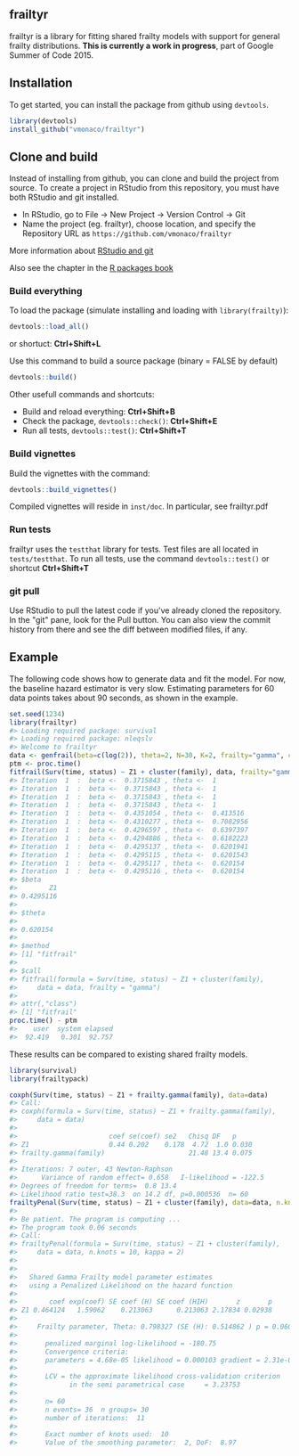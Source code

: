 <!-- README.md is generated from README.Rmd. Please edit that file -->
frailtyr
--------

frailtyr is a library for fitting shared frailty models with support for general frailty distributions. **This is currently a work in progress**, part of Google Summer of Code 2015.

Installation
------------

To get started, you can install the package from github using `devtools`.

``` r
library(devtools)
install_github("vmonaco/frailtyr")
```

Clone and build
---------------

Instead of installing from github, you can clone and build the project from source. To create a project in RStudio from this repository, you must have both RStudio and git installed.

-   In RStudio, go to File -\> New Project -\> Version Control -\> Git
-   Name the project (eg. frailtyr), choose location, and specify the Repository URL as `https://github.com/vmonaco/frailtyr`

More information about [RStudio and git](https://support.rstudio.com/hc/en-us/articles/200532077-Version-Control-with-Git-and-SVN)

Also see the chapter in the [R packages book](http://r-pkgs.had.co.nz/git.html)

### Build everything

To load the package (simulate installing and loading with `library(frailty)`):

``` r
devtools::load_all()
```

or shortuct: **Ctrl+Shift+L**

Use this command to build a source package (binary = FALSE by default)

``` r
devtools::build()
```

Other usefull commands and shortcuts:

-   Build and reload everything: **Ctrl+Shift+B**
-   Check the package, `devtools::check()`: **Ctrl+Shift+E**
-   Run all tests, `devtools::test()`: **Ctrl+Shift+T**

### Build vignettes

Build the vignettes with the command:

``` r
devtools::build_vignettes()
```

Compiled vignettes will reside in `inst/doc`. In particular, see frailtyr.pdf

### Run tests

frailtyr uses the `testthat` library for tests. Test files are all located in `tests/testthat`. To run all tests, use the command `devtools::test()` or shortcut **Ctrl+Shift+T**

### git pull

Use RStudio to pull the latest code if you've already cloned the repository. In the "git" pane, look for the Pull button. You can also view the commit history from there and see the diff between modified files, if any.

Example
-------

The following code shows how to generate data and fit the model. For now, the baseline hazard estimator is very slow. Estimating parameters for 60 data points takes about 90 seconds, as shown in the example.

``` r
set.seed(1234)
library(frailtyr)
#> Loading required package: survival
#> Loading required package: nleqslv
#> Welcome to frailtyr
data <- genfrail(beta=c(log(2)), theta=2, N=30, K=2, frailty="gamma", covariates="normal")
ptm <- proc.time()
fitfrail(Surv(time, status) ~ Z1 + cluster(family), data, frailty="gamma")
#> Iteration  1  :  beta <-  0.3715843 , theta <-  1 
#> Iteration  1  :  beta <-  0.3715843 , theta <-  1 
#> Iteration  1  :  beta <-  0.3715843 , theta <-  1 
#> Iteration  1  :  beta <-  0.3715843 , theta <-  1 
#> Iteration  1  :  beta <-  0.4351054 , theta <-  0.413516 
#> Iteration  1  :  beta <-  0.4310277 , theta <-  0.7082956 
#> Iteration  1  :  beta <-  0.4296597 , theta <-  0.6397397 
#> Iteration  1  :  beta <-  0.4294886 , theta <-  0.6182223 
#> Iteration  1  :  beta <-  0.4295137 , theta <-  0.6201941 
#> Iteration  1  :  beta <-  0.4295115 , theta <-  0.6201543 
#> Iteration  1  :  beta <-  0.4295117 , theta <-  0.620154 
#> Iteration  1  :  beta <-  0.4295116 , theta <-  0.620154
#> $beta
#>        Z1 
#> 0.4295116 
#> 
#> $theta
#>          
#> 0.620154 
#> 
#> $method
#> [1] "fitfrail"
#> 
#> $call
#> fitfrail(formula = Surv(time, status) ~ Z1 + cluster(family), 
#>     data = data, frailty = "gamma")
#> 
#> attr(,"class")
#> [1] "fitfrail"
proc.time() - ptm
#>    user  system elapsed 
#>  92.419   0.301  92.757
```

These results can be compared to existing shared frailty models.

``` r
library(survival)
library(frailtypack)
```

``` r
coxph(Surv(time, status) ~ Z1 + frailty.gamma(family), data=data)
#> Call:
#> coxph(formula = Surv(time, status) ~ Z1 + frailty.gamma(family), 
#>     data = data)
#> 
#>                       coef se(coef) se2   Chisq DF   p    
#> Z1                    0.44 0.202    0.178  4.72  1.0 0.030
#> frailty.gamma(family)                     21.48 13.4 0.075
#> 
#> Iterations: 7 outer, 43 Newton-Raphson
#>      Variance of random effect= 0.658   I-likelihood = -122.5 
#> Degrees of freedom for terms=  0.8 13.4 
#> Likelihood ratio test=38.3  on 14.2 df, p=0.000536  n= 60
frailtyPenal(Surv(time, status) ~ Z1 + cluster(family), data=data, n.knots=10, kappa=2)
#> 
#> Be patient. The program is computing ... 
#> The program took 0.06 seconds
#> Call:
#> frailtyPenal(formula = Surv(time, status) ~ Z1 + cluster(family), 
#>     data = data, n.knots = 10, kappa = 2)
#> 
#> 
#>   Shared Gamma Frailty model parameter estimates  
#>   using a Penalized Likelihood on the hazard function 
#> 
#>        coef exp(coef) SE coef (H) SE coef (HIH)       z       p
#> Z1 0.464124   1.59062    0.213063      0.213063 2.17834 0.02938
#> 
#>     Frailty parameter, Theta: 0.798327 (SE (H): 0.514862 ) p = 0.060503 
#>  
#>       penalized marginal log-likelihood = -180.75
#>       Convergence criteria: 
#>       parameters = 4.68e-05 likelihood = 0.000103 gradient = 2.31e-09 
#> 
#>       LCV = the approximate likelihood cross-validation criterion
#>             in the semi parametrical case     = 3.23753 
#> 
#>       n= 60
#>       n events= 36  n groups= 30
#>       number of iterations:  11 
#> 
#>       Exact number of knots used:  10 
#>       Value of the smoothing parameter:  2, DoF:  8.97
```
